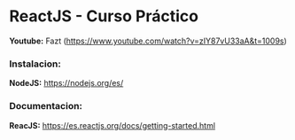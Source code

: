 # **ReactJS - Curso Práctico**
**Youtube:** Fazt (https://www.youtube.com/watch?v=zIY87vU33aA&t=1009s)


### Instalacion:
**NodeJS:** https://nodejs.org/es/


### Documentacion:
**ReacJS:** https://es.reactjs.org/docs/getting-started.html